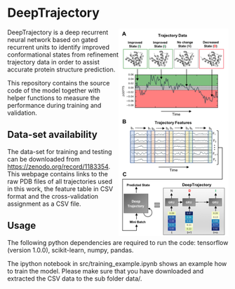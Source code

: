 # DeepTrajectory

<img align="right" width="250" height="475" src="/img/method.png?raw=true">

DeepTrajectory is a deep recurrent neural network based on gated recurrent units to identify improved conformational states from refinement trajectory data in order to assist accurate protein structure prediction.

This repository contains the source code of the model together with helper functions to measure the performance during training and validation.

## Data-set availability

The data-set for training and testing can be downloaded from https://zenodo.org/record/1183354. This webpage contains links to the raw PDB files of all trajectories used in this work, the feature table in CSV format and the cross-validation assignment as a CSV file. 


## Usage

The following python dependencies are required to run the code: tensorflow (version 1.0.0), scikit-learn, numpy, pandas.

The ipython notebook in src/training_example.ipynb shows an example how to train the model. Please make sure that you have downloaded and extracted the CSV data to the sub folder data/.
